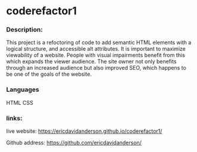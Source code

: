 # coderefactor1



### Description:
  This project is a refoctoring of code to add semantic HTML elements with a logical structure, and accessible alt attributes.  It is important to maximize viewability of a website.  People with visual impairments benefit from this which expands the viewer audience.  The site owner not only benefits through an increased audience but also improved SEO, which happens to be one of the goals of the website.  

### Languages 
  HTML
  CSS

### links:
  live website: https://ericdavidanderson.github.io/coderefactor1/

  Github address: https://github.com/ericdavidanderson/

  




  

